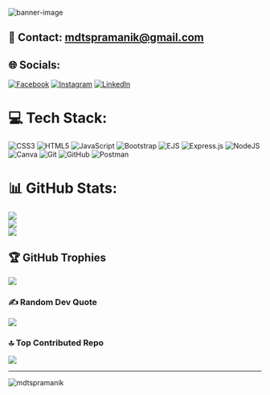 ![banner-image](https://github.com/user-attachments/assets/86589321-7acc-4463-9cfd-5fef028753d7)

## 📧 Contact: [mdtspramanik@gmail.com](mailto:mdtspramanik@gmail.com)

## 🌐 Socials:
[![Facebook](https://img.shields.io/badge/Facebook-%231877F2.svg?logo=Facebook&logoColor=white)](https://facebook.com/mdtspramanik) [![Instagram](https://img.shields.io/badge/Instagram-%23E4405F.svg?logo=Instagram&logoColor=white)](https://instagram.com/mdtspramanik) [![LinkedIn](https://img.shields.io/badge/LinkedIn-%230077B5.svg?logo=linkedin&logoColor=white)](https://linkedin.com/in/mdtspramanik) 

# 💻 Tech Stack:
![CSS3](https://img.shields.io/badge/css3-%231572B6.svg?style=for-the-badge&logo=css3&logoColor=white) ![HTML5](https://img.shields.io/badge/html5-%23E34F26.svg?style=for-the-badge&logo=html5&logoColor=white) ![JavaScript](https://img.shields.io/badge/javascript-%23323330.svg?style=for-the-badge&logo=javascript&logoColor=%23F7DF1E) ![Bootstrap](https://img.shields.io/badge/bootstrap-%238511FA.svg?style=for-the-badge&logo=bootstrap&logoColor=white) ![EJS](https://img.shields.io/badge/ejs-%23B4CA65.svg?style=for-the-badge&logo=ejs&logoColor=black) ![Express.js](https://img.shields.io/badge/express.js-%23404d59.svg?style=for-the-badge&logo=express&logoColor=%2361DAFB) ![NodeJS](https://img.shields.io/badge/node.js-6DA55F?style=for-the-badge&logo=node.js&logoColor=white) ![Canva](https://img.shields.io/badge/Canva-%2300C4CC.svg?style=for-the-badge&logo=Canva&logoColor=white) ![Git](https://img.shields.io/badge/git-%23F05033.svg?style=for-the-badge&logo=git&logoColor=white) ![GitHub](https://img.shields.io/badge/github-%23121011.svg?style=for-the-badge&logo=github&logoColor=white) ![Postman](https://img.shields.io/badge/Postman-FF6C37?style=for-the-badge&logo=postman&logoColor=white)
# 📊 GitHub Stats:
![](https://github-readme-stats.vercel.app/api?username=mdtspramanik&theme=default&hide_border=false&include_all_commits=false&count_private=false)<br/>
![](https://github-readme-streak-stats.herokuapp.com/?user=mdtspramanik&theme=default&hide_border=false)<br/>
![](https://github-readme-stats.vercel.app/api/top-langs/?username=mdtspramanik&theme=default&hide_border=false&include_all_commits=false&count_private=false&layout=compact)

## 🏆 GitHub Trophies
![](https://github-profile-trophy.vercel.app/?username=mdtspramanik&theme=default&no-frame=false&no-bg=false&margin-w=4)

### ✍️ Random Dev Quote
![](https://quotes-github-readme.vercel.app/api?type=horizontal&theme=radical)

### 🔝 Top Contributed Repo
![](https://github-contributor-stats.vercel.app/api?username=mdtspramanik&limit=5&theme=default&combine_all_yearly_contributions=true)

---
<p align="left"> <img src="https://komarev.com/ghpvc/?username=mdtspramanik&label=Profile%20views&color=0e75b6&style=flat" alt="mdtspramanik" /> </p>

<!-- Proudly created with GPRM ( https://gprm.itsvg.in ) -->

